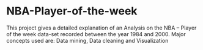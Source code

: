 # NBA-Player-of-the-week
This project gives a detailed explanation of an Analysis on the NBA – Player of the week data-set recorded between the year 1984 and 2000. 
Major concepts used are: Data mining, Data cleaning and Visualization
